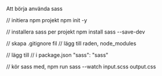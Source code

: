 Att börja använda sass

// initiera npm projekt
npm init -y

// installera sass per projekt
npm install sass --save-dev

// skapa .gitignore fil
// lägg till raden, 
node_modules

// lägg till
// i package.json
    "sass": "sass"

// kör sass med,
npm run sass --watch input.scss output.css
